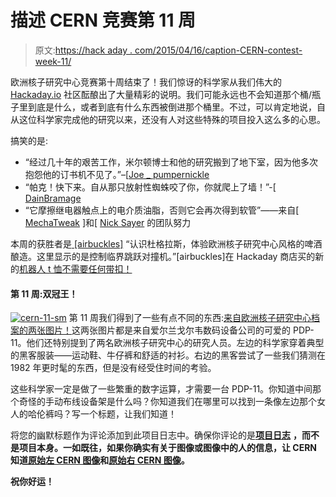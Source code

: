 # 描述 CERN 竞赛第 11 周

> 原文:[https://hack aday . com/2015/04/16/caption-CERN-contest-week-11/](https://hackaday.com/2015/04/16/caption-cern-contest-week-11/)

欧洲核子研究中心竞赛第十周结束了！我们惊讶的科学家从我们伟大的 [Hackaday.io](https://hackaday.io) 社区酝酿出了大量精彩的说明。我们可能永远也不会知道那个桶/瓶子里到底是什么，或者到底有什么东西被倒进那个桶里。不过，可以肯定地说，自从这位科学家完成他的研究以来，还没有人对这些特殊的项目投入这么多的心思。

搞笑的是:

*   “经过几十年的艰苦工作，米尔顿博士和他的研究搬到了地下室，因为他多次抱怨他的订书机不见了。”–[[Joe _ pumpernickle](https://hackaday.io/hacker/4324-joepumpernickle)
*   “帕克！快下来。自从那只放射性蜘蛛咬了你，你就爬上了墙！”-[ [DainBramage](https://hackaday.io/DainBramage)
*   “它摩擦继电器触点上的电介质油脂，否则它会再次得到软管”——来自[ [MechaTweak](https://hackaday.io/MechaTweak) ]和[ [Nick Sayer](https://hackaday.io/nsayer) 的团队努力

本周的获胜者是[ [airbuckles]](https://hackaday.io/airbuckles) “认识杜格拉斯，体验欧洲核子研究中心风格的啤酒酿造。这里显示的是控制临界跳跃对撞机。”[airbuckles]在 Hackaday 商店买的新的[机器人 t 恤不需要任何带扣！](http://store.hackaday.com/products/robot-head-tee)

#### 第 11 周:双冠王！

[![cern-11-sm](../Images/dc3a8398f37511f34f29194e635ca861.png)](https://hackaday.io/contest/4200-caption-cern-contest/log/16574-caption-cern-contest-week-11) 第 11 周我们得到了一些有点不同的东西:[来自欧洲核子研究中心档案的两张图片！](https://hackaday.io/contest/4200-caption-cern-contest/log/16574-caption-cern-contest-week-11)这两张图片都是来自爱尔兰戈尔韦数码设备公司的可爱的 PDP-11。他们还特别提到了两名欧洲核子研究中心的研究人员。左边的科学家穿着典型的黑客服装——运动鞋、牛仔裤和舒适的衬衫。右边的黑客尝试了一些我们猜测在 1982 年更时髦的东西，但是没有经受住时间的考验。

这些科学家一定是做了一些繁重的数字运算，才需要一台 PDP-11。你知道中间那个奇怪的手动布线设备架是什么吗？你知道我们在哪里可以找到一条像左边那个女人的哈伦裤吗？写一个标题，让我们知道！

将您的幽默标题作为评论添加到此项目日志中。确保你评论的是[****项目日志****](https://hackaday.io/contest/4200-caption-cern-contest/log/16574-caption-cern-contest-week-11) **，而不是项目本身。一如既往，如果你确实有关于图像或图像中的人的信息，让 CERN 知道[原始左 CERN 图像](https://cds.cern.ch/record/1831924)和[原始右 CERN 图像](https://cds.cern.ch/record/1831926)。**

 **祝你好运！**